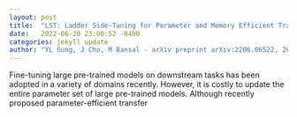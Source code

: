 ```yaml
---
layout: post
title:  "LST: Ladder Side-Tuning for Parameter and Memory Efficient Transfer Learning"
date:   2022-06-20 23:00:52 -0400
categories: jekyll update
author: "YL Sung, J Cho, M Bansal - arXiv preprint arXiv:2206.06522, 2022"
---
```

Fine-tuning large pre-trained models on downstream tasks has been adopted in a variety of domains recently. However, it is costly to update the entire parameter set of large pre-trained models. Although recently proposed parameter-efficient transfer 
